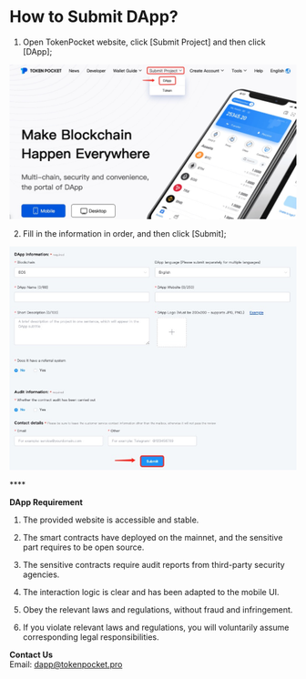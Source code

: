 # How to Submit DApp?

1. Open TokenPocket website, click \[Submit Project\] and then click \[DApp\];

![](../.gitbook/assets/ti-jiao-dapp.jpg)

2. Fill in the information in order, and then click \[Submit\];

![](../.gitbook/assets/ti-jiao-dapp2.jpg)

\*\*\*\*

**DApp Requirement**  
1. The provided website is accessible and stable.

2. The smart contracts have deployed on the mainnet, and the sensitive part requires to be open source.

3. The sensitive contracts require audit reports from third-party security agencies.

4. The interaction logic is clear and has been adapted to the mobile UI.

5. Obey the relevant laws and regulations, without fraud and infringement.

6. If you violate relevant laws and regulations, you will voluntarily assume corresponding legal responsibilities.



**Contact Us**  
Email: [dapp@tokenpocket.pro](mailto:service@tokenpocket.pro)  


